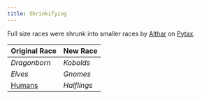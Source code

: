 ```yaml
---
title: Shrinkifying
---
```


Full size races were shrunk into smaller races by [Althar](People/Althar.md) on [Pytax](Locations/Cloud%20Sea/Shards/Pytax.md).

|Original Race|New Race|
|-------------|--------|
|*Dragonborn*|*Kobolds*|
|*Elves*|*Gnomes*|
|[Humans](Groups/Humans.md)|*Halflings*|
